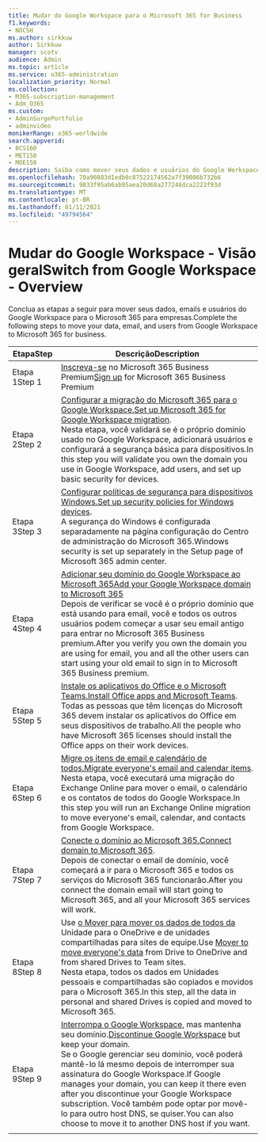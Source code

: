 ```yaml
---
title: Mudar do Google Workspace para o Microsoft 365 for Business
f1.keywords:
- NOCSH
ms.author: sirkkuw
author: Sirkkuw
manager: scotv
audience: Admin
ms.topic: article
ms.service: o365-administration
localization_priority: Normal
ms.collection:
- M365-subscription-management
- Adm_O365
ms.custom:
- AdminSurgePortfolio
- adminvideo
monikerRange: o365-worldwide
search.appverid:
- BCS160
- MET150
- MOE150
description: Saiba como mover seus dados e usuários do Google Workspace para o Microsoft 365 para empresas.
ms.openlocfilehash: 70a90883d1edb0c87522174562a7f39006b732b6
ms.sourcegitcommit: 9833f95ab6ab95aea20d68a277246dca2223f93d
ms.translationtype: MT
ms.contentlocale: pt-BR
ms.lasthandoff: 01/11/2021
ms.locfileid: "49794564"
---
```

# <a name="switch-from-google-workspace---overview"></a><span data-ttu-id="091a7-103">Mudar do Google Workspace - Visão geral</span><span class="sxs-lookup"><span data-stu-id="091a7-103">Switch from Google Workspace - Overview</span></span>

<span data-ttu-id="091a7-104">Conclua as etapas a seguir para mover seus dados, emails e usuários do Google Workspace para o Microsoft 365 para empresas.</span><span class="sxs-lookup"><span data-stu-id="091a7-104">Complete the following steps to move your data, email, and users from Google Workspace to Microsoft 365 for business.</span></span>


| <span data-ttu-id="091a7-105">Etapa</span><span class="sxs-lookup"><span data-stu-id="091a7-105">Step</span></span>  |<span data-ttu-id="091a7-106">Descrição</span><span class="sxs-lookup"><span data-stu-id="091a7-106">Description</span></span>  |
|---------|---------|
|<span data-ttu-id="091a7-107">Etapa 1</span><span class="sxs-lookup"><span data-stu-id="091a7-107">Step 1</span></span> |  <span data-ttu-id="091a7-108">[Inscreva-se](../sign-up.md) no Microsoft 365 Business Premium</span><span class="sxs-lookup"><span data-stu-id="091a7-108">[Sign up](../sign-up.md) for Microsoft 365 Business Premium</span></span>       |
|<span data-ttu-id="091a7-109">Etapa 2</span><span class="sxs-lookup"><span data-stu-id="091a7-109">Step 2</span></span> |   <span data-ttu-id="091a7-110">[Configurar a migração do Microsoft 365 para o Google Workspace.](set-up-microsoft-365-forgoogle.md)</span><span class="sxs-lookup"><span data-stu-id="091a7-110">[Set up Microsoft 365 for Google Workspace migration](set-up-microsoft-365-forgoogle.md).</span></span> </br> <span data-ttu-id="091a7-111">Nesta etapa, você validará se é o próprio domínio usado no Google Workspace, adicionará usuários e configurará a segurança básica para dispositivos.</span><span class="sxs-lookup"><span data-stu-id="091a7-111">In this step you will validate you own the domain you use in Google Workspace, add users, and set up basic security for devices.</span></span> |
|<span data-ttu-id="091a7-112">Etapa 3</span><span class="sxs-lookup"><span data-stu-id="091a7-112">Step 3</span></span> | <span data-ttu-id="091a7-113">[Configurar políticas de segurança para dispositivos Windows.](../secure-win10-pcs.md)</span><span class="sxs-lookup"><span data-stu-id="091a7-113">[Set up security policies for Windows devices](../secure-win10-pcs.md).</span></span></br> <span data-ttu-id="091a7-114">A segurança do Windows é configurada separadamente na página configuração do Centro de administração do Microsoft 365.</span><span class="sxs-lookup"><span data-stu-id="091a7-114">Windows security is set up separately in the Setup page of Microsoft 365 admin center.</span></span> |
|<span data-ttu-id="091a7-115">Etapa 4</span><span class="sxs-lookup"><span data-stu-id="091a7-115">Step 4</span></span>|[<span data-ttu-id="091a7-116">Adicionar seu domínio do Google Workspace ao Microsoft 365</span><span class="sxs-lookup"><span data-stu-id="091a7-116">Add your Google Workspace domain to Microsoft 365</span></span>](add-google-domain.md) </br> <span data-ttu-id="091a7-117">Depois de verificar se você é o próprio domínio que está usando para email, você e todos os outros usuários podem começar a usar seu email antigo para entrar no Microsoft 365 Business premium.</span><span class="sxs-lookup"><span data-stu-id="091a7-117">After you verify you own the domain you are using for email, you and all the other users can start using your old email to sign in to Microsoft 365 Business premium.</span></span> |
|<span data-ttu-id="091a7-118">Etapa 5</span><span class="sxs-lookup"><span data-stu-id="091a7-118">Step 5</span></span> | <span data-ttu-id="091a7-119">[Instale os aplicativos do Office e o Microsoft Teams.](../install-office.md)</span><span class="sxs-lookup"><span data-stu-id="091a7-119">[Install Office apps and Microsoft Teams](../install-office.md).</span></span></br> <span data-ttu-id="091a7-120">Todas as pessoas que têm licenças do Microsoft 365 devem instalar os aplicativos do Office em seus dispositivos de trabalho.</span><span class="sxs-lookup"><span data-stu-id="091a7-120">All the people who have Microsoft 365 licenses should install the Office apps on their work devices.</span></span>|
|<span data-ttu-id="091a7-121">Etapa 6</span><span class="sxs-lookup"><span data-stu-id="091a7-121">Step 6</span></span> | <span data-ttu-id="091a7-122">[Migre os itens de email e calendário de todos.](migrate-email.md)</span><span class="sxs-lookup"><span data-stu-id="091a7-122">[Migrate everyone's email and calendar items](migrate-email.md).</span></span></br> <span data-ttu-id="091a7-123">Nesta etapa, você executará uma migração do Exchange Online para mover o email, o calendário e os contatos de todos do Google Workspace.</span><span class="sxs-lookup"><span data-stu-id="091a7-123">In this step you will run an Exchange Online migration to move everyone's email, calendar, and contacts from Google Workspace.</span></span>  |
|<span data-ttu-id="091a7-124">Etapa 7</span><span class="sxs-lookup"><span data-stu-id="091a7-124">Step 7</span></span> | <span data-ttu-id="091a7-125">[Conecte o domínio ao Microsoft 365.](connect-domain-tom365.md)</span><span class="sxs-lookup"><span data-stu-id="091a7-125">[Connect domain to Microsoft 365](connect-domain-tom365.md).</span></span> </br> <span data-ttu-id="091a7-126">Depois de conectar o email de domínio, você começará a ir para o Microsoft 365 e todos os serviços do Microsoft 365 funcionarão.</span><span class="sxs-lookup"><span data-stu-id="091a7-126">After you connect the domain email will start going to Microsoft 365, and all your Microsoft 365 services will work.</span></span>|
|<span data-ttu-id="091a7-127">Etapa 8</span><span class="sxs-lookup"><span data-stu-id="091a7-127">Step 8</span></span>|<span data-ttu-id="091a7-128">Use [o Mover para mover os dados de todos da](mover-migrate-files.md) Unidade para o OneDrive e de unidades compartilhadas para sites de equipe.</span><span class="sxs-lookup"><span data-stu-id="091a7-128">Use [Mover to move everyone's data](mover-migrate-files.md) from Drive to OneDrive and from shared Drives to Team sites.</span></span></br> <span data-ttu-id="091a7-129">Nesta etapa, todos os dados em Unidades pessoais e compartilhadas são copiados e movidos para o Microsoft 365.</span><span class="sxs-lookup"><span data-stu-id="091a7-129">In this step, all the data in personal and shared Drives is copied and moved to Microsoft 365.</span></span>|
|<span data-ttu-id="091a7-130">Etapa 9</span><span class="sxs-lookup"><span data-stu-id="091a7-130">Step 9</span></span>| <span data-ttu-id="091a7-131">[Interrompa o Google Workspace,](cancel-google.md) mas mantenha seu domínio.</span><span class="sxs-lookup"><span data-stu-id="091a7-131">[Discontinue Google Workspace](cancel-google.md) but keep your domain.</span></span> </br> <span data-ttu-id="091a7-132">Se o Google gerenciar seu domínio, você poderá mantê-lo lá mesmo depois de interromper sua assinatura do Google Workspace.</span><span class="sxs-lookup"><span data-stu-id="091a7-132">If Google manages your domain, you can keep it there even after you discontinue your Google Workspace subscription.</span></span> <span data-ttu-id="091a7-133">Você também pode optar por movê-lo para outro host DNS, se quiser.</span><span class="sxs-lookup"><span data-stu-id="091a7-133">You can also choose to move it to another DNS host if you want.</span></span>|
|||
